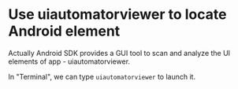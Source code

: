 # Use uiautomatorviewer to locate Android element

Actually Android SDK provides a GUI tool to scan and analyze the UI elements of app - uiautomatorviewer.

In "Terminal", we can type `uiautomatorviewer` to launch it.
